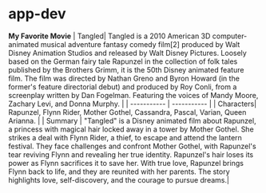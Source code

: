 # app-dev

**My Favorite Movie**
| Tangled| Tangled is a 2010 American 3D computer-animated musical adventure fantasy comedy film[2] produced by Walt Disney Animation Studios and released by Walt Disney Pictures. Loosely based on the German fairy tale Rapunzel in the collection of folk tales published by the Brothers Grimm, it is the 50th Disney animated feature film. The film was directed by Nathan Greno and Byron Howard (in the former's feature directorial debut) and produced by Roy Conli, from a screenplay written by Dan Fogelman. Featuring the voices of Mandy Moore, Zachary Levi, and Donna Murphy. |
| ----------- | ----------- |
| Characters| Rapunzel, Flynn Rider, Mother Gothel, Cassandra, Pascal, Varian, Queen Arianna. |
| Summary | "Tangled" is a Disney animated film about Rapunzel, a princess with magical hair locked away in a tower by Mother Gothel. She strikes a deal with Flynn Rider, a thief, to escape and attend the lantern festival. They face challenges and confront Mother Gothel, with Rapunzel's tear reviving Flynn and revealing her true identity. Rapunzel's hair loses its power as Flynn sacrifices it to save her. With true love, Rapunzel brings Flynn back to life, and they are reunited with her parents. The story highlights love, self-discovery, and the courage to pursue dreams.|

